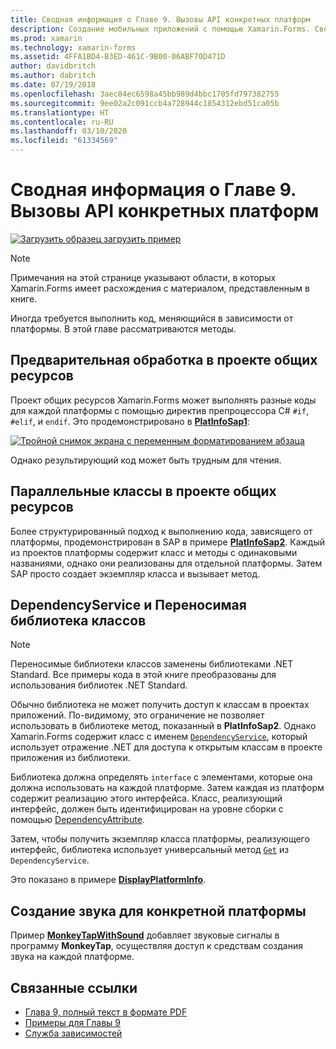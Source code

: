 ```yaml
---
title: Сводная информация о Главе 9. Вызовы API конкретных платформ
description: Создание мобильных приложений с помощью Xamarin.Forms. Сводная информация о Главе 9. Вызовы API конкретных платформ
ms.prod: xamarin
ms.technology: xamarin-forms
ms.assetid: 4FFA1BD4-B3ED-461C-9B00-06ABF70D471D
author: davidbritch
ms.author: dabritch
ms.date: 07/19/2018
ms.openlocfilehash: 3aec84ec6598a45bb989d4bbc1705fd797382755
ms.sourcegitcommit: 9ee02a2c091ccb4a728944c1854312ebd51ca05b
ms.translationtype: HT
ms.contentlocale: ru-RU
ms.lasthandoff: 03/10/2020
ms.locfileid: "61334569"
---
```

# <a name="summary-of-chapter-9-platform-specific-api-calls"></a>Сводная информация о Главе 9. Вызовы API конкретных платформ

[![Загрузить образец](~/media/shared/download.png) загрузить пример](https://github.com/xamarin/xamarin-forms-book-samples/tree/master/Chapter09)

> [!NOTE] 
> Примечания на этой странице указывают области, в которых Xamarin.Forms имеет расхождения с материалом, представленным в книге.

Иногда требуется выполнить код, меняющийся в зависимости от платформы. В этой главе рассматриваются методы.

## <a name="preprocessing-in-the-shared-asset-project"></a>Предварительная обработка в проекте общих ресурсов

Проект общих ресурсов Xamarin.Forms может выполнять разные коды для каждой платформы с помощью директив препроцессора C# `#if`, `#elif`, и `endif`. Это продемонстрировано в [**PlatInfoSap1**](https://github.com/xamarin/xamarin-forms-book-samples/tree/master/Chapter09/PlatInfoSap1):

[![Тройной снимок экрана с переменным форматированием абзаца](images/ch09fg01-small.png "Модель устройства и операционная система")](images/ch09fg01-large.png#lightbox "Модель устройства и операционная система")

Однако результирующий код может быть трудным для чтения.

## <a name="parallel-classes-in-the-shared-asset-project"></a>Параллельные классы в проекте общих ресурсов

Более структурированный подход к выполнению кода, зависящего от платформы, продемонстрирован в SAP в примере [**PlatInfoSap2**](https://github.com/xamarin/xamarin-forms-book-samples/tree/master/Chapter09/PlatInfoSap2). Каждый из проектов платформы содержит класс и методы с одинаковыми названиями, однако они реализованы для отдельной платформы. Затем SAP просто создает экземпляр класса и вызывает метод.

## <a name="dependencyservice-and-the-portable-class-library"></a>DependencyService и Переносимая библиотека классов

> [!NOTE] 
> Переносимые библиотеки классов заменены библиотеками .NET Standard. Все примеры кода в этой книге преобразованы для использования библиотек .NET Standard.

Обычно библиотека не может получить доступ к классам в проектах приложений. По-видимому, это ограничение не позволяет использовать в библиотеке метод, показанный в **PlatInfoSap2**. Однако Xamarin.Forms содержит класс с именем [`DependencyService`](xref:Xamarin.Forms.DependencyService), который использует отражение .NET для доступа к открытым классам в проекте приложения из библиотеки.

Библиотека должна определять `interface` с элементами, которые она должна использовать на каждой платформе. Затем каждая из платформ содержит реализацию этого интерфейса. Класс, реализующий интерфейс, должен быть идентифицирован на уровне сборки с помощью [DependencyAttribute](xref:Xamarin.Forms.DependencyAttribute).

Затем, чтобы получить экземпляр класса платформы, реализующего интерфейс, библиотека использует универсальный метод [`Get`](xref:Xamarin.Forms.DependencyService.Get*) из `DependencyService`.

Это показано в примере [**DisplayPlatformInfo**](https://github.com/xamarin/xamarin-forms-book-samples/tree/master/Chapter09/DisplayPlatformInfo).

## <a name="platform-specific-sound-generation"></a>Создание звука для конкретной платформы

Пример [**MonkeyTapWithSound**](https://github.com/xamarin/xamarin-forms-book-samples/tree/master/Chapter09/MonkeyTapWithSound) добавляет звуковые сигналы в программу **MonkeyTap**, осуществляя доступ к средствам создания звука на каждой платформе.

## <a name="related-links"></a>Связанные ссылки

- [Глава 9, полный текст в формате PDF](https://download.xamarin.com/developer/xamarin-forms-book/XamarinFormsBook-Ch09-Apr2016.pdf)
- [Примеры для Главы 9](https://github.com/xamarin/xamarin-forms-book-samples/tree/master/Chapter09)
- [Служба зависимостей](~/xamarin-forms/app-fundamentals/dependency-service/index.md)
